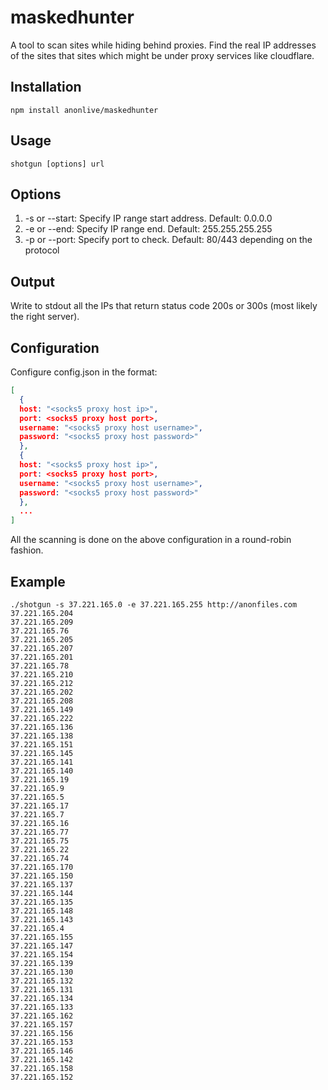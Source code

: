 # maskedhunter
A tool to scan sites while hiding behind proxies. Find the real IP addresses of the sites that sites which might be under proxy services like cloudflare.

## Installation 
`npm install anonlive/maskedhunter`

## Usage
`shotgun [options] url`

## Options
1. -s or --start: Specify IP range start address. Default: 0.0.0.0
2. -e or --end: Specify IP range end. Default: 255.255.255.255
3. -p or --port: Specify port to check. Default: 80/443 depending on the protocol

## Output
Write to stdout all the IPs that return status code 200s or 300s (most likely the right server).

## Configuration
Configure config.json in the format:
```JSON
[
  {
  host: "<socks5 proxy host ip>",
  port: <socks5 proxy host port>,
  username: "<socks5 proxy host username>",
  password: "<socks5 proxy host password>"
  },
  {
  host: "<socks5 proxy host ip>",
  port: <socks5 proxy host port>,
  username: "<socks5 proxy host username>",
  password: "<socks5 proxy host password>"
  },
  ...
]
```
All the scanning is done on the above configuration in a round-robin fashion.

## Example
```
./shotgun -s 37.221.165.0 -e 37.221.165.255 http://anonfiles.com
37.221.165.204
37.221.165.209
37.221.165.76
37.221.165.205
37.221.165.207
37.221.165.201
37.221.165.78
37.221.165.210
37.221.165.212
37.221.165.202
37.221.165.208
37.221.165.149
37.221.165.222
37.221.165.136
37.221.165.138
37.221.165.151
37.221.165.145
37.221.165.141
37.221.165.140
37.221.165.19
37.221.165.9
37.221.165.5
37.221.165.17
37.221.165.7
37.221.165.16
37.221.165.77
37.221.165.75
37.221.165.22
37.221.165.74
37.221.165.170
37.221.165.150
37.221.165.137
37.221.165.144
37.221.165.135
37.221.165.148
37.221.165.143
37.221.165.4
37.221.165.155
37.221.165.147
37.221.165.154
37.221.165.139
37.221.165.130
37.221.165.132
37.221.165.131
37.221.165.134
37.221.165.133
37.221.165.162
37.221.165.157
37.221.165.156
37.221.165.153
37.221.165.146
37.221.165.142
37.221.165.158
37.221.165.152
```
